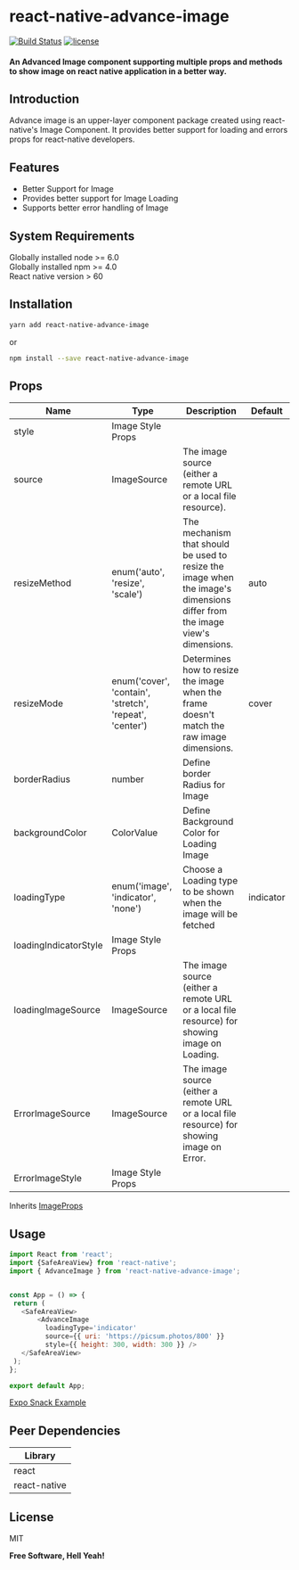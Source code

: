 # react-native-advance-image

[![Build Status](https://travis-ci.org/joemccann/dillinger.svg?branch=master)](https://travis-ci.org/joemccann/dillinger)        [![license](https://img.shields.io/github/license/joinspontaneous/react-native-loading-spinner-overlay.svg)](LICENSE)

#### An Advanced Image component supporting multiple props and methods to show image on react native application in a better way.

## Introduction
Advance image is an upper-layer component package created using react-native's Image Component. It provides better support for loading and errors props for react-native developers.

## Features
- Better Support for Image
- Provides better support for Image Loading
- Supports better error handling of Image

## System Requirements
Globally installed node >= 6.0  
Globally installed npm >= 4.0  
React native version > 60  

## Installation
```sh
yarn add react-native-advance-image
```
or
```sh
npm install --save react-native-advance-image
```
## Props
| Name | Type | Description | Default |
| ------ | ------ | ------ | ------ |
| style | Image Style Props |
| source | ImageSource | The image source (either a remote URL or a local file resource). | |
| resizeMethod | enum('auto', 'resize', 'scale') | The mechanism that should be used to resize the image when the image's dimensions differ from the image view's dimensions. | auto |
| resizeMode | enum('cover', 'contain', 'stretch', 'repeat', 'center') | Determines how to resize the image when the frame doesn't match the raw image dimensions. | cover |
| borderRadius | number | Define border Radius for Image | | 
| backgroundColor | ColorValue | Define Background Color for Loading Image | |
| loadingType |enum('image', 'indicator', 'none') | Choose a Loading type to be shown when the image will be fetched | indicator |
| loadingIndicatorStyle | Image Style Props |
| loadingImageSource | ImageSource | The image source (either a remote URL or a local file resource) for showing image on Loading. |
| ErrorImageSource | ImageSource | The image source (either a remote URL or a local file resource) for showing image on Error. | |
| ErrorImageStyle | Image Style Props |

Inherits [ImageProps](https://reactnative.dev/docs/image#props)

## Usage
 ```js
import React from 'react';
import {SafeAreaView} from 'react-native';
import { AdvanceImage } from 'react-native-advance-image';


const App = () => {
  return (
    <SafeAreaView>
        <AdvanceImage
          loadingType='indicator'
          source={{ uri: 'https://picsum.photos/800' }}
          style={{ height: 300, width: 300 }} />
    </SafeAreaView>
  );
};

export default App;
   ```
[Expo Snack Example](https://snack.expo.io/OylhjVOSVj)
## Peer Dependencies
| Library |
| ------ |
| react |
| react-native |

## License

MIT

**Free Software, Hell Yeah!**